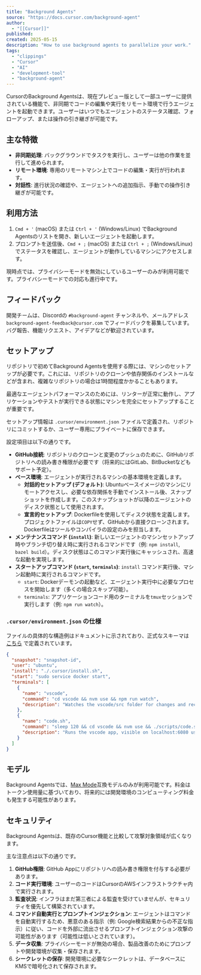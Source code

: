 ```yaml
---
title: "Background Agents"
source: "https://docs.cursor.com/background-agent"
author:
  - "[[Cursor]]"
published:
created: 2025-05-15
description: "How to use background agents to parallelize your work."
tags:
  - "clippings"
  - "Cursor"
  - "AI"
  - "development-tool"
  - "background-agent"
---
```

CursorのBackground Agentsは、現在プレビュー版として一部ユーザーに提供されている機能で、非同期でコードの編集や実行をリモート環境で行うエージェントを起動できます。ユーザーはいつでもエージェントのステータス確認、フォローアップ、または操作の引き継ぎが可能です。

## 主な特徴

* **非同期処理**: バックグラウンドでタスクを実行し、ユーザーは他の作業を並行して進められます。
* **リモート環境**: 専用のリモートマシン上でコードの編集・実行が行われます。
* **対話性**: 進行状況の確認や、エージェントへの追加指示、手動での操作引き継ぎが可能です。

## 利用方法

1. `Cmd + '` (macOS) または `Ctrl + '` (Windows/Linux) でBackground Agentsのリストを開き、新しいエージェントを起動します。
2. プロンプトを送信後、`Cmd + ;` (macOS) または `Ctrl + ;` (Windows/Linux) でステータスを確認し、エージェントが動作しているマシンにアクセスします。

現時点では、プライバシーモードを無効にしているユーザーのみが利用可能です。プライバシーモードでの対応も進行中です。

## フィードバック

開発チームは、Discordの `#background-agent` チャンネルや、メールアドレス `background-agent-feedback@cursor.com` でフィードバックを募集しています。バグ報告、機能リクエスト、アイデアなどが歓迎されています。

## セットアップ

リポジトリで初めてBackground Agentsを使用する際には、マシンのセットアップが必要です。これには、リポジトリのクローンや依存関係のインストールなどが含まれ、複雑なリポジトリの場合は1時間程度かかることもあります。

最適なエージェントパフォーマンスのためには、リンターが正常に動作し、アプリケーションやテストが実行できる状態にマシンを完全にセットアップすることが重要です。

セットアップ情報は `.cursor/environment.json` ファイルで定義され、リポジトリにコミットするか、ユーザー専用にプライベートに保存できます。

設定項目は以下の通りです。

* **GitHub接続**: リポジトリのクローンと変更のプッシュのために、GitHubリポジトリへの読み書き権限が必要です（将来的にはGitLab、BitBucketなどもサポート予定）。
* **ベース環境**: エージェントが実行されるマシンの基本環境を定義します。
  * **対話的セットアップ (デフォルト)**: Ubuntuベースイメージのマシンにリモートアクセスし、必要な依存関係を手動でインストール後、スナップショットを作成します。このスナップショットが以降のエージェントのディスク状態として使用されます。
  * **宣言的セットアップ**: Dockerfileを使用してディスク状態を定義します。プロジェクトファイルは`COPY`せず、GitHubから直接クローンされます。Dockerfileはツールやコンパイラの設定のみを担当します。
* **メンテナンスコマンド (`install`)**: 新しいエージェントのマシンセットアップ時やブランチ切り替え時に実行されるコマンドです（例: `npm install`, `bazel build`）。ディスク状態はこのコマンド実行後にキャッシュされ、高速な起動を実現します。
* **スタートアップコマンド (`start`, `terminals`)**: `install` コマンド実行後、マシン起動時に実行されるコマンドです。
  * `start`: Dockerデーモンの起動など、エージェント実行中に必要なプロセスを開始します（多くの場合スキップ可能）。
  * `terminals`: アプリケーションコード用のターミナルを`tmux`セッションで実行します（例: `npm run watch`）。

### `.cursor/environment.json` の仕様

ファイルの具体的な構造例はドキュメントに示されており、正式なスキーマは [こちら](https://www.cursor.com/schemas/environment.schema.json) で定義されています。

```json
{
  "snapshot": "snapshot-id",
  "user": "ubuntu",
  "install": "./.cursor/install.sh",
  "start": "sudo service docker start",
  "terminals": [
    {
      "name": "vscode",
      "command": "cd vscode && nvm use && npm run watch",
      "description": "Watches the vscode/src folder for changes and recompiles when saved."
    },
    {
      "name": "code.sh",
      "command": "sleep 120 && cd vscode && nvm use && ./scripts/code.sh",
      "description": "Runs the vscode app, visible on localhost:6080 using web VNC (noVNC)."
    }
  ]
}
```

## モデル

Background Agentsでは、[Max Mode](https://docs.cursor.com/context/max-mode)互換モデルのみが利用可能です。料金はトークン使用量に基づいており、将来的には開発環境のコンピューティング料金も発生する可能性があります。

## セキュリティ

Background Agentsは、既存のCursor機能と比較して攻撃対象領域が広くなります。

主な注意点は以下の通りです。

1. **GitHub権限**: GitHub Appにリポジトリへの読み書き権限を付与する必要があります。
2. **コード実行環境**: ユーザーのコードはCursorのAWSインフラストラクチャ内で実行されます。
3. **監査状況**: インフラはまだ第三者による監査を受けていませんが、セキュリティを優先して構築されています。
4. **コマンド自動実行とプロンプトインジェクション**: エージェントはコマンドを自動実行するため、悪意のある指示（例: Google検索結果からの不正な指示）に従い、コードを外部に流出させるプロンプトインジェクション攻撃の可能性があります（可能性は低いとされています）。
5. **データ収集**: プライバシーモードが無効の場合、製品改善のためにプロンプトや開発環境が収集・保存されます。
6. **シークレットの保存**: 開発環境に必要なシークレットは、データベースにKMSで暗号化されて保存されます。
